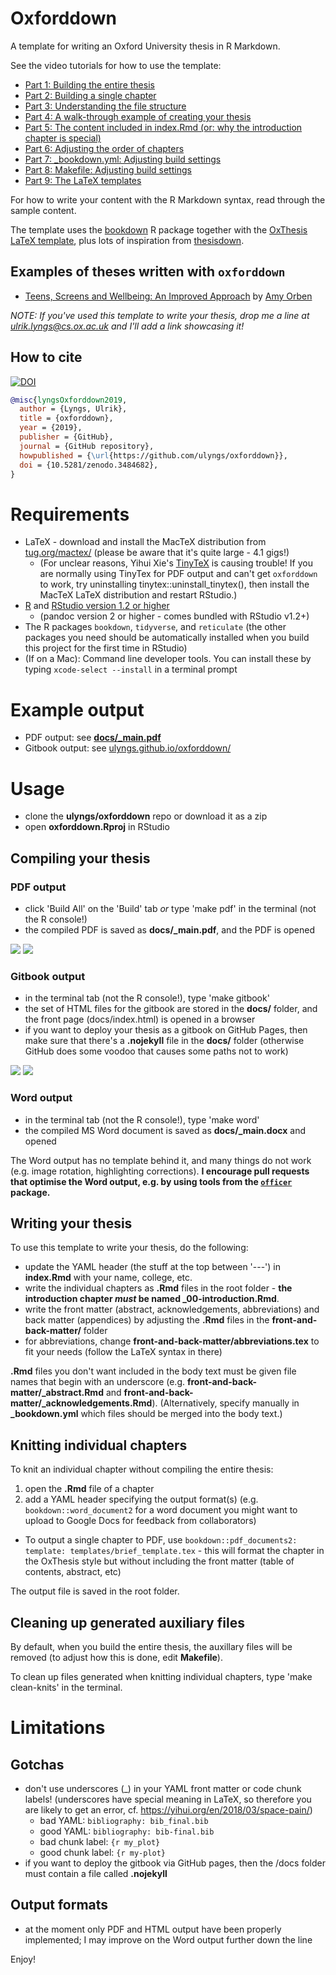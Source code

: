 # Oxforddown
A template for writing an Oxford University thesis in R Markdown.

See the video tutorials for how to use the template:
- [Part 1: Building the entire thesis](https://www.youtube.com/watch?v=Yf1W1BBS9cU)
- [Part 2: Building a single chapter](https://www.youtube.com/watch?v=-EJfCA3VA-I)
- [Part 3: Understanding the file structure](https://www.youtube.com/watch?v=jafgJobOgpc)
- [Part 4: A walk-through example of creating your thesis](https://www.youtube.com/watch?v=uWpinaVSZ6Q)
- [Part 5: The content included in index.Rmd (or: why the introduction chapter is special)](https://www.youtube.com/watch?v=FPlwCj5ZH8M)
- [Part 6: Adjusting the order of chapters](https://www.youtube.com/watch?v=-0M3TuDnu7Y)
- [Part 7: \_bookdown.yml: Adjusting build settings](https://www.youtube.com/watch?v=jXYfC8RXTvg)
- [Part 8: Makefile: Adjusting build settings](https://www.youtube.com/watch?v=L6mV8z32RfE)
- [Part 9: The LaTeX templates](https://www.youtube.com/watch?v=o2fd_O1On7g)


For how to write your content with the R Markdown syntax, read through the sample content.

The template uses the [bookdown](https://bookdown.org) R package together with the [OxThesis LaTeX template](https://github.com/mcmanigle/OxThesis), plus lots of inspiration from [thesisdown](https://github.com/ismayc/thesisdown).

## Examples of theses written with `oxforddown`

- [Teens, Screens and Wellbeing: An Improved Approach](https://www.amyorben.com/docs/thesis/index.html) by [Amy Orben](https://www.amyorben.com)

*NOTE: If you've used this template to write your thesis, drop me a line at ulrik.lyngs@cs.ox.ac.uk and I'll add a link showcasing it!*

## How to cite
[![DOI](https://zenodo.org/badge/159745024.svg)](https://zenodo.org/badge/latestdoi/159745024)

```bibtex
@misc{lyngsOxforddown2019,
  author = {Lyngs, Ulrik},
  title = {oxforddown},
  year = {2019},
  publisher = {GitHub},
  journal = {GitHub repository},
  howpublished = {\url{https://github.com/ulyngs/oxforddown}},
  doi = {10.5281/zenodo.3484682},
}
```

# Requirements
- LaTeX - download and install the MacTeX distribution from [tug.org/mactex/](http://www.tug.org/mactex/) (please be aware that it's quite large - 4.1 gigs!)
  - (For unclear reasons, Yihui Xie's [TinyTeX](https://yihui.name/tinytex/) is causing trouble! If you are normally using TinyTex for PDF output and can't get `oxforddown` to work, try uninstalling tinytex::uninstall_tinytex(), then install the MacTeX LaTeX distribution and restart RStudio.)
- [R](https://cran.rstudio.com) and [RStudio version 1.2 or higher](https://www.rstudio.com/products/rstudio/download/#download)
  - (pandoc version 2 or higher - comes bundled with RStudio v1.2+)
- The R packages `bookdown`, `tidyverse`, and `reticulate` (the other packages you need should be automatically installed when you build this project for the first time in RStudio)
- (If on a Mac): Command line developer tools. You can install these by typing `xcode-select --install` in a terminal prompt

# Example output
- PDF output: see [**docs/_main.pdf**](https://github.com/ulyngs/oxforddown/blob/master/docs/_main.pdf)
- Gitbook output: see [ulyngs.github.io/oxforddown/](https://ulyngs.github.io/oxforddown/)

# Usage
- clone the **ulyngs/oxforddown** repo or download it as a zip
- open **oxforddown.Rproj** in RStudio

## Compiling your thesis
### PDF output
- click 'Build All' on the 'Build' tab *or* type 'make pdf' in the terminal (not the R console!)
- the compiled PDF is saved as **docs/\_main.pdf**, and the PDF is opened

![](screenshots/build_all.png)
![](screenshots/compiled_pdf.png)

### Gitbook output
- in the terminal tab (not the R console!), type 'make gitbook'
- the set of HTML files for the gitbook are stored in the **docs/** folder, and the front page (docs/index.html) is opened in a browser
- if you want to deploy your thesis as a gitbook on GitHub Pages, then make sure that there's a **.nojekyll** file in the **docs/** folder (otherwise GitHub does some voodoo that causes some paths not to work)

![](screenshots/build_gitbook.png)
![](screenshots/compiled_gitbook.png)

### Word output
- in the terminal tab (not the R console!), type 'make word'
- the compiled MS Word document is saved as **docs/\_main.docx** and opened

The Word output has no template behind it, and many things do not work (e.g. image rotation, highlighting corrections). **I encourage pull requests that optimise the Word output, e.g. by using tools from the [`officer`](https://github.com/davidgohel/officer) package.**

## Writing your thesis
To use this template to write your thesis, do the following:
- update the YAML header (the stuff at the top between '---') in **index.Rmd** with your name, college, etc.
- write the individual chapters as **.Rmd** files in the root folder - **the introduction chapter *must* be named _00-introduction.Rmd**.
- write the front matter (abstract, acknowledgements, abbreviations) and back matter (appendices) by adjusting the **.Rmd** files in the **front-and-back-matter/** folder
- for abbreviations, change **front-and-back-matter/abbreviations.tex** to fit your needs (follow the LaTeX syntax in there)

**.Rmd** files you don't want included in the body text must be given file names that begin with an underscore (e.g. **front-and-back-matter/\_abstract.Rmd** and **front-and-back-matter/\_acknowledgements.Rmd**). (Alternatively, specify manually in **\_bookdown.yml** which files should be merged into the body text.)

## Knitting individual chapters
To knit an individual chapter without compiling the entire thesis:
1. open the **.Rmd** file of a chapter
2. add a YAML header specifying the output format(s) (e.g. `bookdown::word_document2` for a word document you might want to upload to Google Docs for feedback from collaborators)
  - To output a single chapter to PDF, use `bookdown::pdf_documents2: template: templates/brief_template.tex` - this will format the chapter in the OxThesis style but without including the front matter (table of contents, abstract, etc)

The output file is saved in the root folder.

## Cleaning up generated auxiliary files
By default, when you build the entire thesis, the auxillary files will be removed (to adjust how this is done, edit **Makefile**).

To clean up files generated when knitting individual chapters, type 'make clean-knits' in the terminal.

# Limitations
## Gotchas
- don't use underscores (\_) in your YAML front matter or code chunk labels! (underscores have special meaning in LaTeX, so therefore you are likely to get an error, cf. https://yihui.org/en/2018/03/space-pain/)
  - bad YAML: `bibliography: bib_final.bib`
  - good YAML: `bibliography: bib-final.bib`
  - bad chunk label: `{r my_plot}`
  - good chunk label: `{r my-plot}`
- if you want to deploy the gitbook via GitHub pages, then the /docs folder must contain a file called **.nojekyll**

## Output formats
- at the moment only PDF and HTML output have been properly implemented; I may improve on the Word output further down the line

Enjoy!
